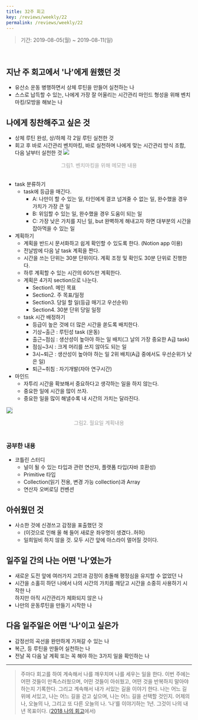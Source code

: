 ```yaml
---
title: 32주 회고
key: /reviews/weekly/22
permalink: /reviews/weekly/22
---
```


> 기간: 2019-08-05(월) ~ 2019-08-11(일)
<br/>

## 지난 주 회고에서 '나'에게 원했던 것
- 유산소 운동 병행하면서 상체 루틴을 만들어 실천하는 나
- 스스로 납득할 수 있는, 나에게 가장 잘 어울리는 시간관리 마인드 형성을 위해 벤치마킹/모방을 해보는 나

## 나에게 칭찬해주고 싶은 것
- 상체 루틴 완성, 상/하체 각 2일 루틴 실천한 것
- 회고 후 바로 시간관리 벤치마킹, 바로 실천하며 나에게 맞는 시간관리 방식 조합, 다음 날부터 실천한 것
<img src="https://github.com/ssosso/ssosso.github.io/blob/master/_posts/.images/32%EC%A3%BC-%ED%9A%8C%EA%B3%A0_2.png?raw=true"/><br/>
<center><span style="color:#a0a0a0">그림1. 벤치마킹을 위해 메모한 내용</span></center><br/>

  - task 분류하기
    - task에 등급을 매긴다.
      - A: 나만이 할 수 있는 일, 타인에게 결코 넘겨줄 수 없는 일, 완수했을 경우 가치가 가장 큰 일
      - B: 위임할 수 있는 일, 완수했을 경우 도움이 되는 일
      - C: 가장 낮은 가치를 지닌 일, but 완벽하게 해내고자 하면 대부분의 시간을 잡아먹을 수 있는 일
  - 계획하기
    - 계획을 반드시 문서화하고 쉽게 확인할 수 있도록 한다. (Notion app 이용)
    - 전날밤에 다음 날 task 계획을 짠다.
    - 시간을 쓰는 단위는 30분 단위이다. 계획 조정 및 확인도 30분 단위로 진행한다.
    - 하루 계획할 수 있는 시간의 60%만 계획한다.
    - 계획은 4가지 section으로 나눈다.
      - Section1. 메인 목표
      - Section2. 주 목표/일정
      - Section3. 당일 할 일(등급 매기고 우선순위)
      - Section4. 30분 단위 당일 일정
    - task 시간 배정하기
      - 등급이 높은 것에 더 많은 시간을 쏟도록 배치한다.
      - 기상~출근 : 루틴성 task (운동)
      - 출근~점심 : 생산성이 높아야 하는 일 배치(그 날의 가장 중요한 A급 task)
      - 점심~3시 : 크게 머리를 쓰지 않아도 되는 일
      - 3시~퇴근 : 생산성이 높아야 하는 일 2위 배치(A급 중에서도 우선순위가 낮은 일)
      - 퇴근~취침 : 자기개발(자아 연구시간)
  - 마인드
    - 자투리 시간을 확보해서 중요하다고 생각하는 일을 하지 않는다.
    - 중요한 일에 시간을 많이 쓰자.
    - 중요한 일을 많이 해낼수록 내 시간의 가치는 달라진다.

<img src="https://github.com/ssosso/ssosso.github.io/blob/master/_posts/.images/32%EC%A3%BC-%ED%9A%8C%EA%B3%A0_1.png?raw=true" style="border-style:solid;border-width:1px;border-color:#e0e0e0"/><br/>
<center><span style="color:#a0a0a0">그림2. 월요일 계획내용</span></center><br/>

### 공부한 내용
- 코틀린 스터디
  - 널이 될 수 있는 타입과 관련 연산자, 플랫폼 타입(자바 호환성)
  - Primitive 타입
  - Collection(읽기 전용, 변경 가능 collection)과 Array
  - 연산자 오버로딩 컨벤션

## 아쉬웠던 것
- 사소한 것에 신경쓰고 감정을 표출했던 것
  - (이것으로 인해 올 해 들어 새로운 좌우명이 생겼다..허허)
  - 일희일비 하지 않을 것. 모두 시간 앞에 아스라이 멀어질 것이다.

## 일주일 간의 나는 어떤 '나'였는가
- 새로운 도전 앞에 여러가지 고민과 감정이 충돌해 평정심을 유지할 수 없었던 나
- 시간을 소홀히 하던 나에서 나의 시간의 가치를 깨닫고 시간을 소중히 사용하기 시작한 나<br/>
하지만 아직 시간관리가 체화되지 않은 나
- 나만의 운동루틴을 만들기 시작한 나

## 다음 일주일은 어떤 '나'이고 싶은가
- 감정선의 곡선을 완만하게 가져갈 수 있는 나
- 복근, 등 루틴을 만들어 실천하는 나
- 전날 꼭 다음 날 계획 또는 꼭 해야 하는 3가지 일을 확인하는 나

----

> 주마다 회고를 하여 계속해서 나를 깨우치며 나를 세우는 일을 한다. 이번 주에는 어떤 것들이 만족스러웠으며, 어떤 것들이 아쉬웠고, 어떤 것을 반복하지 말아야 하는지 기록한다. 그리고 계속해서 내가 서있는 길을 이야기 한다. 나는 어느 길 위에 서있고, 나는 어느 길을 걷고 싶으며, 나는 어느 길을 선택할 것인지. 어제의 나, 오늘의 나, 그리고 또 다른 오늘의 나. ‘나’를 이야기하는 1년. 그것이 나의 내년 목표이다. ([2018 나의 회고](https://ssosso.github.io/reviews/yearly/2018)에서)
